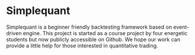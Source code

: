 # Simplequant
Simplequant is a beginner friendly backtesting framework based on event-driven engine. This project is started as a course project by four energetic students but now publicly accessible on Github. We hope our work can provide a little help for those interested in quantitative trading.